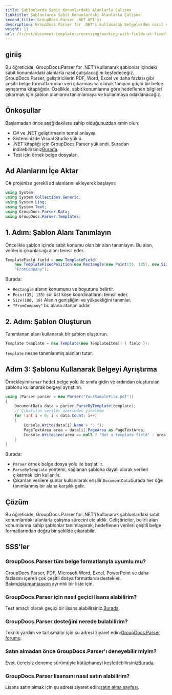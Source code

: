 ```yaml
---
title: Şablonlarda Sabit Konumlardaki Alanlarla Çalışma
linktitle: Şablonlarda Sabit Konumlardaki Alanlarla Çalışma
second_title: GroupDocs.Parser .NET API'si
description: GroupDocs.Parser for .NET'i kullanarak belgelerden nasıl veri ayıklayacağınızı öğrenin. Kod örnekleriyle kapsamlı eğitim.
weight: 11
url: /tr/net/document-template-processing/working-with-fields-at-fixed-positions-in-templates/
---
```

## giriiş
Bu öğreticide, GroupDocs.Parser for .NET'i kullanarak şablonlar içindeki sabit konumlardaki alanlarla nasıl çalışılacağını keşfedeceğiz. GroupDocs.Parser, geliştiricilerin PDF, Word, Excel ve daha fazlası gibi çeşitli belge formatlarından veri çıkarmasına olanak tanıyan güçlü bir belge ayrıştırma kitaplığıdır. Özellikle, sabit konumlarına göre hedeflenen bilgileri çıkarmak için şablon alanlarını tanımlamaya ve kullanmaya odaklanacağız.
## Önkoşullar
Başlamadan önce aşağıdakilere sahip olduğunuzdan emin olun:
- C# ve .NET geliştirmenin temel anlayışı.
- Sisteminizde Visual Studio yüklü.
- .NET kitaplığı için GroupDocs.Parser yüklendi. Şuradan indirebilirsiniz[Burada](https://releases.groupdocs.com/parser/net/).
- Test için örnek belge dosyaları.

## Ad Alanlarını İçe Aktar
C# projenize gerekli ad alanlarını ekleyerek başlayın:
```csharp
using System;
using System.Collections.Generic;
using System.Linq;
using System.Text;
using GroupDocs.Parser.Data;
using GroupDocs.Parser.Templates;
```
## 1. Adım: Şablon Alanı Tanımlayın
Öncelikle şablon içinde sabit konumu olan bir alan tanımlayın. Bu alan, verilerin çıkarılacağı alanı temsil eder.
```csharp
TemplateField field = new TemplateField(
    new TemplateFixedPosition(new Rectangle(new Point(35, 135), new Size(100, 10))),
    "FromCompany");
```
Burada:
- `Rectangle` alanın konumunu ve boyutunu belirtir.
- `Point(35, 135)` sol üst köşe koordinatlarını temsil eder.
- `Size(100, 10)` Alanın genişliğini ve yüksekliğini tanımlar.
- `"FromCompany"` bu alana atanan addır.
## 2. Adım: Şablon Oluşturun
Tanımlanan alanı kullanarak bir şablon oluşturun.
```csharp
Template template = new Template(new TemplateItem[] { field });
```
`Template` nesne tanımlanmış alanları tutar.
## Adım 3: Şablonu Kullanarak Belgeyi Ayrıştırma
 Örnekleyin`Parser` hedef belge yolu ile sınıfa gidin ve ardından oluşturulan şablonu kullanarak belgeyi ayrıştırın.
```csharp
using (Parser parser = new Parser("YourSampleFile.pdf"))
{
    DocumentData data = parser.ParseByTemplate(template);
    // Çıkarılan veriler üzerinden yineleme
    for (int i = 0; i < data.Count; i++)
    {
        Console.Write(data[i].Name + ": ");
        PageTextArea area = data[i].PageArea as PageTextArea;
        Console.WriteLine(area == null ? "Not a template field" : area.Text);
    }
}
```
Burada:
- `Parser` örnek belge dosya yolu ile başlatılır.
- `ParseByTemplate` yöntemi, sağlanan şablona dayalı olarak verileri çıkarmak için kullanılır.
-  Çıkarılan verilere şunlar kullanılarak erişilir:`DocumentData`burada her öğe tanımlanmış bir alana karşılık gelir.

## Çözüm
Bu öğreticide, GroupDocs.Parser for .NET'i kullanarak şablonlardaki sabit konumlardaki alanlarla çalışma sürecini ele aldık. Geliştiriciler, belirli alan konumlarına sahip şablonlar tanımlayarak, hedeflenen verileri çeşitli belge formatlarından doğru bir şekilde çıkarabilir.

## SSS'ler
### GroupDocs.Parser tüm belge formatlarıyla uyumlu mu?
 GroupDocs.Parser, PDF, Microsoft Word, Excel, PowerPoint ve daha fazlasını içeren çok çeşitli dosya formatlarını destekler. Bakın[dokümantasyon](https://tutorials.groupdocs.com/parser/net/) ayrıntılı bir liste için.
### GroupDocs.Parser için nasıl geçici lisans alabilirim?
 Test amaçlı olarak geçici bir lisans alabilirsiniz.[Burada](https://purchase.groupdocs.com/temporary-license/).
### GroupDocs.Parser desteğini nerede bulabilirim?
 Teknik yardım ve tartışmalar için şu adresi ziyaret edin:[GroupDocs.Parser forumu](https://forum.groupdocs.com/c/parser/17).
### Satın almadan önce GroupDocs.Parser'ı deneyebilir miyim?
 Evet, ücretsiz deneme sürümüyle kütüphaneyi keşfedebilirsiniz[Burada](https://releases.groupdocs.com/).
### GroupDocs.Parser lisansını nasıl satın alabilirim?
 Lisans satın almak için şu adresi ziyaret edin:[satın alma sayfası](https://purchase.groupdocs.com/buy).